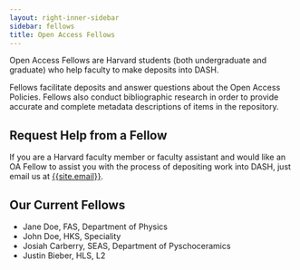 ```yaml
---
layout: right-inner-sidebar
sidebar: fellows
title: Open Access Fellows
---
```


Open Access Fellows are Harvard students (both undergraduate and graduate) who help faculty to make deposits into DASH.

Fellows facilitate deposits and answer questions about the Open Access Policies. Fellows also conduct bibliographic research in order to provide accurate and complete metadata descriptions of items in the repository.

## Request Help from a Fellow

If you are a Harvard faculty member or faculty assistant and would like an OA Fellow to assist you with the process of depositing work into DASH, just email us at [{{site.email}}](mailto:{{site.email}}).

## Our Current Fellows

- Jane Doe, FAS, Department of Physics
- John Doe, HKS, Speciality
- Josiah Carberry, SEAS, Department of Pyschoceramics
- Justin Bieber, HLS, L2

